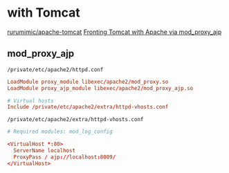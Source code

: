 # with Tomcat

[rurumimic/apache-tomcat](https://github.com/rurumimic/apache-tomcat)
[Fronting Tomcat with Apache via mod_proxy_ajp](https://confluence.sakaiproject.org/display/~steve.swinsburg/Fronting+Tomcat+with+Apache+via+mod_proxy_ajp)

## mod_proxy_ajp

`/private/etc/apache2/httpd.conf`

```conf
LoadModule proxy_module libexec/apache2/mod_proxy.so
LoadModule proxy_ajp_module libexec/apache2/mod_proxy_ajp.so

# Virtual hosts
Include /private/etc/apache2/extra/httpd-vhosts.conf
```

`/private/etc/apache2/extra/httpd-vhosts.conf`

```conf
# Required modules: mod_log_config

<VirtualHost *:80>
  ServerName localhost
  ProxyPass / ajp://localhost:8009/
</VirtualHost>
```
